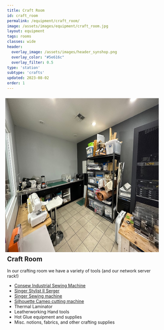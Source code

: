 ```yaml
---
title: Craft Room
id: craft_room
permalink: /equipment/craft_room/
image: /assets/images/equipment/craft_room.jpg
layout: equipment
tags: rooms
classes: wide
header:
  overlay_image: /assets/images/header_synshop.png
  overlay_color: "#5e616c"
  overlay_filter: 0.5
type: 'station'
subtype: 'crafts'
updated: 2023-08-02
order: 1
---
```

<img align="right" width="500" height="500" src="/assets/images/equipment/craft_room.jpg" style="padding: 10px">

## Craft Room

In our crafting room we have a variety of tools (and our network server rack!)

- [Consew Industrial Sewing Machine](https://rtfm.synshop.org/users/Equipment/Consew%20230%20Industrial%20Sewing%20Machine/)
- [Singer Stylist II Serger](/equipment/serger/)
- [Singer Sewing machine](/equipment/sewing_machine)
- [Silhouette Cameo cutting machine](https://rtfm.synshop.org/users/Equipment/Silhoutte%20Cameo/)
- Thermal Laminator
- Leatherworking Hand tools
- Hot Glue equipment and supplies
- Misc. notions, fabrics, and other crafting supplies